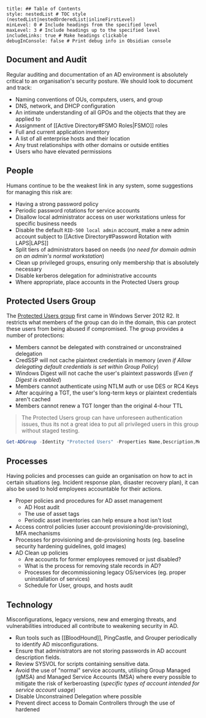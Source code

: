 ```table-of-contents
title: ## Table of Contents
style: nestedList # TOC style (nestedList|nestedOrderedList|inlineFirstLevel)
minLevel: 0 # Include headings from the specified level
maxLevel: 3 # Include headings up to the specified level
includeLinks: true # Make headings clickable
debugInConsole: false # Print debug info in Obsidian console
```
## Document and Audit
Regular auditing and documentation of an AD environment is absolutely critical to an organisation's security posture. We should look to document and track:
- Naming conventions of OUs, computers, users, and group
- DNS, network, and DHCP configuration
- An intimate understanding of all GPOs and the objects that they are applied to
- Assignment of [[Active Directory#FSMO Roles|FSMO]] roles
- Full and current application inventory
- A list of all enterprise hosts and their location
- Any trust relationships with other domains or outside entities
- Users who have elevated permissions

## People
Humans continue to be the weakest link in any system, some suggestions for managing this risk are:
- Having a strong password policy
- Periodic password rotations for service accounts
- Disallow local administrator access on user workstations unless for specific business needs
- Disable the default `RID-500 local admin` account, make a new admin account subject to [[Active Directory#Password Rotation with LAPS|LAPS]]
- Split tiers of administrators based on needs (*no need for domain admin on an admin's normal workstation*)
- Clean up privileged groups, ensuring only membership that is absolutely necessary
- Disable kerberos delegation for administrative accounts
- Where appropriate, place accounts in the Protected Users group

## Protected Users Group
The [Protected Users group](https://docs.microsoft.com/en-us/windows-server/security/credentials-protection-and-management/protected-users-security-group) first came in Windows Server 2012 R2. It restricts what members of the group can do in the domain, this can protect these users from being abused if compromised. The group provides a number of protections:
- Members cannot be delegated with constrained or unconstrained delegation
- CredSSP will not cache plaintext credentials in memory (*even if Allow delegating default credentials is set within Group Policy*)
- Windows Digest will not cache the user's plaintext passwords (*Even if Digest is enabled*)
- Members cannot authenticate using NTLM auth or use DES or RC4 Keys
- After acquiring a TGT, the user's long-term keys or plaintext credentials aren't cached
- Members cannot renew a TGT longer than the original 4-hour TTL
> The Protected Users group can have unforeseen authentication issues, thus its not a great idea to put all privileged users in this group without staged testing.

```PowerShell
Get-ADGroup -Identity "Protected Users" -Properties Name,Description,Members
```

## Processes
Having policies and processes can guide an organisation on how to act in certain situations (eg. Incident response plan, disaster recovery plan), it can also be used to hold employees accountable for their actions. 
- Proper policies and procedures for AD asset management
	- AD Host audit
	- The use of asset tags
	- Periodic asset inventories can help ensure a host isn't lost
- Access control policies (user account provisioning/de-provisioning), MFA mechanisms
- Processes for provisioning and de-provisioning hosts (eg. baseline security hardening guidelines, gold images)
- AD Clean up policies
	- Are accounts for former employees removed or just disabled?
	- What is the process for removing stale records in AD?
	- Processes for decommissioning legacy OS/services (eg. proper uninstallation of services)
	- Schedule for User, groups, and hosts audit

## Technology
Misconfigurations, legacy versions, new and emerging threats, and vulnerabilities introduced all contribute to weakening security in AD.
- Run tools such as [[BloodHound]], PingCastle, and Grouper periodically to identify AD misconfigurations.
- Ensure that administrators are not storing passwords in AD account description fields.
- Review SYSVOL for scripts containing sensitive data.
- Avoid the use of "normal" service accounts, utilising Group Managed (gMSA) and Managed Service Accounts (MSA) where every possible to mitigate the risk of kerberoasting (*specific types of account intended for service account usage*)
- Disable Unconstrained Delegation where possible
- Prevent direct access to Domain Controllers through the use of hardened